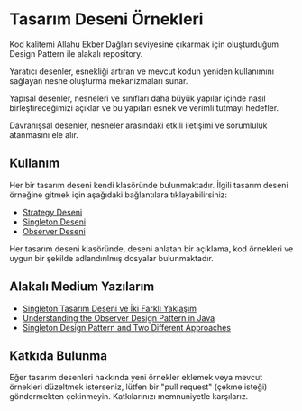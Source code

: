 # Tasarım Deseni Örnekleri

Kod kalitemi Allahu Ekber Dağları seviyesine çıkarmak için oluşturduğum Design Pattern ile alakalı repository.

Yaratıcı desenler, esnekliği artıran ve mevcut kodun yeniden kullanımını sağlayan nesne oluşturma mekanizmaları sunar.

Yapısal desenler, nesneleri ve sınıfları daha büyük yapılar içinde nasıl birleştireceğimizi açıklar ve bu yapıları esnek ve verimli tutmayı hedefler.

Davranışsal desenler, nesneler arasındaki etkili iletişimi ve sorumluluk atanmasını ele alır.

## Kullanım
  
Her bir tasarım deseni kendi klasöründe bulunmaktadır. İlgili tasarım deseni örneğine gitmek için aşağıdaki bağlantılara tıklayabilirsiniz:

- [Strategy Deseni](https://github.com/afpthedev/DesignPatterns/blob/0aaa3bb1a1a84e917efa6db49b96dcdb11f1053b/src/Behavioral/Strategy)
- [Singleton Deseni](https://github.com/afpthedev/DesignPatterns/blob/85fe0cc3f8a360c819d3a1a41e1027332c02cae3/src/Creational/Singleton)
- [Observer Deseni](https://github.com/afpthedev/DesignPatterns/blob/5f7c7f8dc18e04589b23f8b0a1a88b50f4947710/src/Behavioral/Observer)

Her tasarım deseni klasöründe, deseni anlatan bir açıklama, kod örnekleri ve uygun bir şekilde adlandırılmış dosyalar bulunmaktadır.

## Alakalı Medium Yazılarım

- [Singleton Tasarım Deseni ve İki Farklı Yaklaşım
  ](https://medium.com/@SadeceFaruk/singleton-tasar%C4%B1m-deseni-ve-i%CC%87ki-farkl%C4%B1-yakla%C5%9F%C4%B1m-4bc30b403c49)
- [Understanding the Observer Design Pattern in Java](https://medium.com/@SadeceFaruk/understanding-the-observer-design-pattern-in-java-7339d0146481)
- [Singleton Design Pattern and Two Different Approaches
  ](https://medium.com/@SadeceFaruk/singleton-design-pattern-and-two-different-approaches-e65fb0bb00fa)



## Katkıda Bulunma

Eğer tasarım desenleri hakkında yeni örnekler eklemek veya mevcut örnekleri düzeltmek isterseniz, lütfen bir "pull request" (çekme isteği) göndermekten çekinmeyin. Katkılarınızı memnuniyetle karşılarız.
